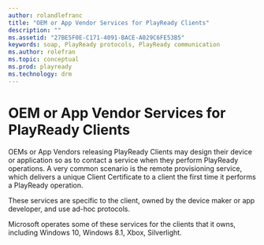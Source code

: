 ```yaml
---
author: rolandlefranc
title: "OEM or App Vendor Services for PlayReady Clients"
description: ""
ms.assetid: "27BE5F0E-C171-4091-BACE-A029C6FE53B5"
keywords: soap, PlayReady protocols, PlayReady communication
ms.author: rolefran
ms.topic: conceptual
ms.prod: playready
ms.technology: drm
---
```


# OEM or App Vendor Services for PlayReady Clients


OEMs or App Vendors releasing PlayReady Clients may design their device or application so as to contact a service when they perform PlayReady operations. A very common scenario is the remote provisioning service, which delivers a unique Client Certificate to a client the first time it performs a PlayReady operation.

These services are specific to the client, owned by the device maker or app developer, and use ad-hoc protocols.

Microsoft operates some of these services for the clients that it owns, including Windows 10, Windows 8.1, Xbox, Silverlight.